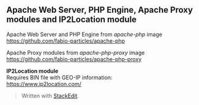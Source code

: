 
Apache Web Server, PHP Engine, Apache Proxy modules and IP2Location module
--------------------------------  

Apache Web Server and PHP Engine from *apache-php* image  
https://github.com/fabio-particles/apache-php

Apache Proxy modules from *apache-php-proxy* image  
https://github.com/fabio-particles/apache-php-proxy

**IP2Location module**  
Requires BIN file with GEO-IP information:  
https://www.ip2location.com/  

> Written with [StackEdit](https://stackedit.io/).